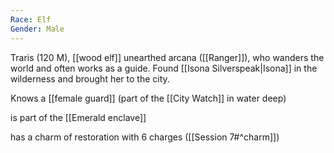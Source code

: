 ```yaml
---
Race: Elf
Gender: Male
---
```


Traris (120 M), [[wood elf]] unearthed arcana ([[Ranger]]), who wanders the world and often works as a guide. Found [[Isona Silverspeak|Isona]] in the wilderness and brought her to the city.

Knows a [[female guard]] (part of the [[City Watch]] in water deep)

is part of the [[Emerald enclave]]


has a charm of restoration with 6 charges ([[Session 7#^charm]])




